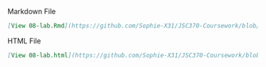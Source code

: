 Markdown File
```md
[View 08-lab.Rmd](https://github.com/Sophie-X31/JSC370-Coursework/blob/main/lab08/08lab-text-mining.Rmd) 
```

HTML File

```md
[View 08-lab.html](https://github.com/Sophie-X31/JSC370-Coursework/blob/main/lab08/08lab-text-mining.html)
```
